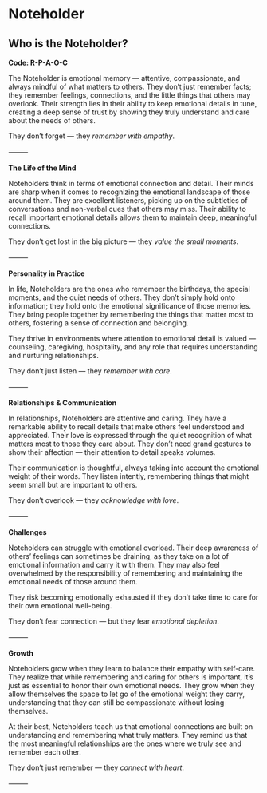 # Noteholder
## Who is the Noteholder?
**Code: R-P-A-O-C**

The Noteholder is emotional memory — attentive, compassionate, and always mindful of what matters to others. They don’t just remember facts; they remember feelings, connections, and the little things that others may overlook. Their strength lies in their ability to keep emotional details in tune, creating a deep sense of trust by showing they truly understand and care about the needs of others.

They don’t forget — they *remember with empathy*.

⸻

**The Life of the Mind**

Noteholders think in terms of emotional connection and detail. Their minds are sharp when it comes to recognizing the emotional landscape of those around them. They are excellent listeners, picking up on the subtleties of conversations and non-verbal cues that others may miss. Their ability to recall important emotional details allows them to maintain deep, meaningful connections.

They don’t get lost in the big picture — they *value the small moments*.

⸻

**Personality in Practice**

In life, Noteholders are the ones who remember the birthdays, the special moments, and the quiet needs of others. They don’t simply hold onto information; they hold onto the emotional significance of those memories. They bring people together by remembering the things that matter most to others, fostering a sense of connection and belonging.

They thrive in environments where attention to emotional detail is valued — counseling, caregiving, hospitality, and any role that requires understanding and nurturing relationships.

They don’t just listen — they *remember with care*.

⸻

**Relationships & Communication**

In relationships, Noteholders are attentive and caring. They have a remarkable ability to recall details that make others feel understood and appreciated. Their love is expressed through the quiet recognition of what matters most to those they care about. They don’t need grand gestures to show their affection — their attention to detail speaks volumes.

Their communication is thoughtful, always taking into account the emotional weight of their words. They listen intently, remembering things that might seem small but are important to others.

They don’t overlook — they *acknowledge with love*.

⸻

**Challenges**

Noteholders can struggle with emotional overload. Their deep awareness of others’ feelings can sometimes be draining, as they take on a lot of emotional information and carry it with them. They may also feel overwhelmed by the responsibility of remembering and maintaining the emotional needs of those around them.

They risk becoming emotionally exhausted if they don’t take time to care for their own emotional well-being.

They don’t fear connection — but they fear *emotional depletion*.

⸻

**Growth**

Noteholders grow when they learn to balance their empathy with self-care. They realize that while remembering and caring for others is important, it’s just as essential to honor their own emotional needs. They grow when they allow themselves the space to let go of the emotional weight they carry, understanding that they can still be compassionate without losing themselves.

At their best, Noteholders teach us that emotional connections are built on understanding and remembering what truly matters. They remind us that the most meaningful relationships are the ones where we truly see and remember each other.

They don’t just remember — they *connect with heart*.

⸻
